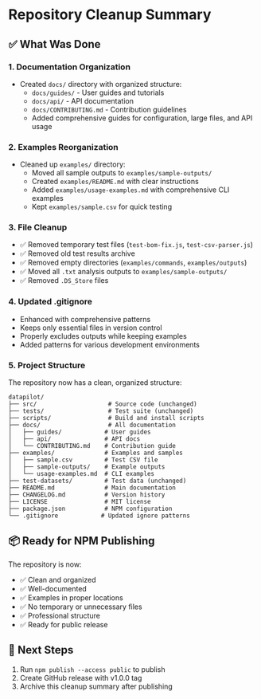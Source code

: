 # Repository Cleanup Summary

## ✅ What Was Done

### 1. **Documentation Organization**
- Created `docs/` directory with organized structure:
  - `docs/guides/` - User guides and tutorials
  - `docs/api/` - API documentation
  - `docs/CONTRIBUTING.md` - Contribution guidelines
  - Added comprehensive guides for configuration, large files, and API usage

### 2. **Examples Reorganization**
- Cleaned up `examples/` directory:
  - Moved all sample outputs to `examples/sample-outputs/`
  - Created `examples/README.md` with clear instructions
  - Added `examples/usage-examples.md` with comprehensive CLI examples
  - Kept `examples/sample.csv` for quick testing

### 3. **File Cleanup**
- ✅ Removed temporary test files (`test-bom-fix.js`, `test-csv-parser.js`)
- ✅ Removed old test results archive
- ✅ Removed empty directories (`examples/commands`, `examples/outputs`)
- ✅ Moved all `.txt` analysis outputs to `examples/sample-outputs/`
- ✅ Removed `.DS_Store` files

### 4. **Updated .gitignore**
- Enhanced with comprehensive patterns
- Keeps only essential files in version control
- Properly excludes outputs while keeping examples
- Added patterns for various development environments

### 5. **Project Structure**
The repository now has a clean, organized structure:

```
datapilot/
├── src/                    # Source code (unchanged)
├── tests/                  # Test suite (unchanged)
├── scripts/                # Build and install scripts
├── docs/                   # All documentation
│   ├── guides/            # User guides
│   ├── api/               # API docs
│   └── CONTRIBUTING.md    # Contribution guide
├── examples/              # Examples and samples
│   ├── sample.csv         # Test CSV file
│   ├── sample-outputs/    # Example outputs
│   └── usage-examples.md  # CLI examples
├── test-datasets/         # Test data (unchanged)
├── README.md              # Main documentation
├── CHANGELOG.md           # Version history
├── LICENSE                # MIT license
├── package.json           # NPM configuration
└── .gitignore            # Updated ignore patterns
```

## 📦 Ready for NPM Publishing

The repository is now:
- ✅ Clean and organized
- ✅ Well-documented
- ✅ Examples in proper locations
- ✅ No temporary or unnecessary files
- ✅ Professional structure
- ✅ Ready for public release

## 🚀 Next Steps

1. Run `npm publish --access public` to publish
2. Create GitHub release with v1.0.0 tag
3. Archive this cleanup summary after publishing